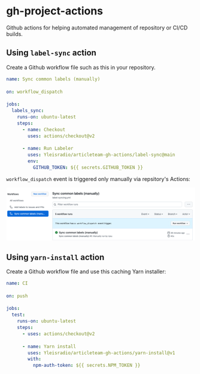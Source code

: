# gh-project-actions

Github actions for helping automated management of repository or CI/CD builds.

## Using `label-sync` action

Create a Github workflow file such as this in your repository.

```yaml
name: Sync common labels (manually)

on: workflow_dispatch

jobs:
  labels_sync:
    runs-on: ubuntu-latest
    steps:
      - name: Checkout
        uses: actions/checkout@v2

      - name: Run Labeler
        uses: Yleisradio/articleteam-gh-actions/label-sync@main
        env:
          GITHUB_TOKEN: ${{ secrets.GITHUB_TOKEN }}
```

`workflow_dispatch` event is triggered only manually via repsitory's Actions:

![Triggering Action manually](assets/triggering-gh-workflow-dispatch-event.png)

## Using `yarn-install` action

Create a Github workflow file and use this caching Yarn installer:

```yaml
name: CI

on: push

jobs:
  test:
    runs-on: ubuntu-latest
    steps:
      - uses: actions/checkout@v2

      - name: Yarn install
        uses: Yleisradio/articleteam-gh-actions/yarn-install@v1
        with:
          npm-auth-token: ${{ secrets.NPM_TOKEN }}
```
